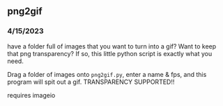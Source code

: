 ## png2gif
### 4/15/2023

have a folder full of images that you want to turn into a gif? Want to keep that png transparency? If so, this little python script is exactly what you need.

Drag a folder of images onto `png2gif.py`, enter a name & fps, and this program will spit out a gif. TRANSPARENCY SUPPORTED!!

requires imageio